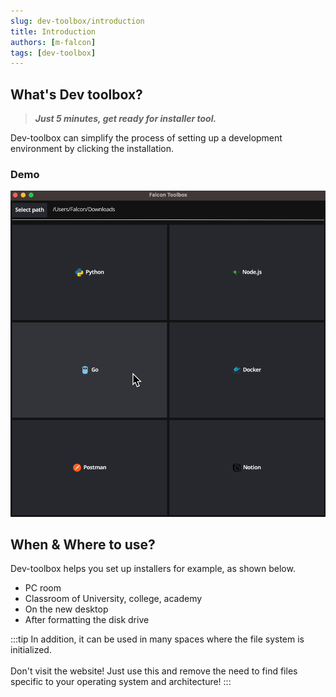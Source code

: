 ```yaml
---
slug: dev-toolbox/introduction
title: Introduction
authors: [m-falcon]
tags: [dev-toolbox]
---
```


## What's Dev toolbox?
> **_Just 5 minutes, get ready for installer tool._**

Dev-toolbox can simplify the process of setting up a development environment by clicking the installation.

### Demo
![Dev Toolbox demo](/img/toolbox/app_demo.gif)

## When & Where to use?
Dev-toolbox helps you set up installers for example, as shown below.
- PC room
- Classroom of University, college, academy
- On the new desktop
- After formatting the disk drive

:::tip
In addition, it can be used in many spaces where the file system is initialized. <br></br>
Don't visit the website! Just use this and remove the need to find files specific to your operating system and architecture!
:::